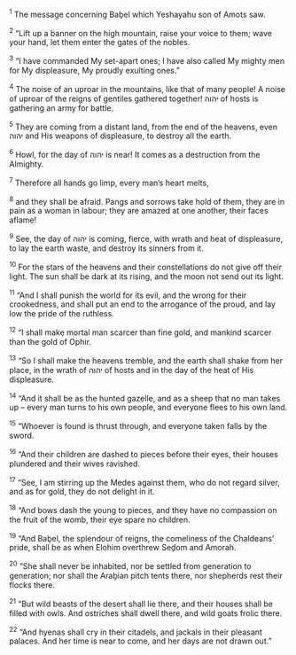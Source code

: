 <sup>1</sup> The message concerning Baḇel which Yeshayahu son of Amots saw.

<sup>2</sup> “Lift up a banner on the high mountain, raise your voice to them; wave your hand, let them enter the gates of the nobles.

<sup>3</sup> “I have commanded My set-apart ones; I have also called My mighty men for My displeasure, My proudly exulting ones.”

<sup>4</sup> The noise of an uproar in the mountains, like that of many people! A noise of uproar of the reigns of gentiles gathered together! יהוה of hosts is gathering an army for battle.

<sup>5</sup> They are coming from a distant land, from the end of the heavens, even יהוה and His weapons of displeasure, to destroy all the earth.

<sup>6</sup> Howl, for the day of יהוה is near! It comes as a destruction from the Almighty.

<sup>7</sup> Therefore all hands go limp, every man’s heart melts,

<sup>8</sup> and they shall be afraid. Pangs and sorrows take hold of them, they are in pain as a woman in labour; they are amazed at one another, their faces aflame!

<sup>9</sup> See, the day of יהוה is coming, fierce, with wrath and heat of displeasure, to lay the earth waste, and destroy its sinners from it.

<sup>10</sup> For the stars of the heavens and their constellations do not give off their light. The sun shall be dark at its rising, and the moon not send out its light.

<sup>11</sup> “And I shall punish the world for its evil, and the wrong for their crookedness, and shall put an end to the arrogance of the proud, and lay low the pride of the ruthless.

<sup>12</sup> “I shall make mortal man scarcer than fine gold, and mankind scarcer than the gold of Ophir.

<sup>13</sup> “So I shall make the heavens tremble, and the earth shall shake from her place, in the wrath of יהוה of hosts and in the day of the heat of His displeasure.

<sup>14</sup> “And it shall be as the hunted gazelle, and as a sheep that no man takes up – every man turns to his own people, and everyone flees to his own land.

<sup>15</sup> “Whoever is found is thrust through, and everyone taken falls by the sword.

<sup>16</sup> “And their children are dashed to pieces before their eyes, their houses plundered and their wives ravished.

<sup>17</sup> “See, I am stirring up the Medes against them, who do not regard silver, and as for gold, they do not delight in it.

<sup>18</sup> “And bows dash the young to pieces, and they have no compassion on the fruit of the womb, their eye spare no children.

<sup>19</sup> “And Baḇel, the splendour of reigns, the comeliness of the Chaldeans’ pride, shall be as when Elohim overthrew Seḏom and Amorah.

<sup>20</sup> “She shall never be inhabited, nor be settled from generation to generation; nor shall the Araḇian pitch tents there, nor shepherds rest their flocks there.

<sup>21</sup> “But wild beasts of the desert shall lie there, and their houses shall be filled with owls. And ostriches shall dwell there, and wild goats frolic there.

<sup>22</sup> “And hyenas shall cry in their citadels, and jackals in their pleasant palaces. And her time is near to come, and her days are not drawn out.”

